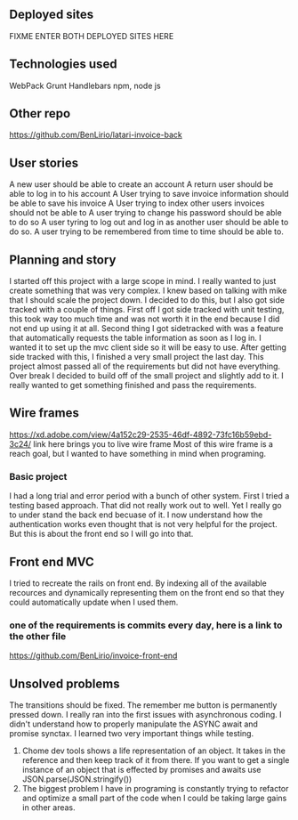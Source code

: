 ## Deployed sites
FIXME ENTER BOTH DEPLOYED SITES HERE

## Technologies used
WebPack
Grunt
Handlebars
npm, node js

## Other repo
https://github.com/BenLirio/latari-invoice-back

## User stories
A new user should be able to create an account
A return user should be able to log in to his account
A User trying to save invoice information should be able to save his invoice
A User trying to index other users invoices should not be able to
A user trying to change his password should be able to do so
A user tyring to log out and log in as another user should be able to do so.
A user trying to be remembered from time to time should be able to.

## Planning and story
I started off this project with a large scope in mind. 
I really wanted to just create something that was very complex.
I knew based on talking with mike that I should scale the project down. 
I decided to do this, but I also got side tracked with a couple of things. First off I got side tracked with unit testing, this took way too much time and was not worth it in the end because I did not end up using it at all. Second thing I got sidetracked with was a feature that automatically requests the table information as soon as I log in. I wanted it to set up the mvc client side so it will be easy to use. After getting side tracked with this, I finished a very small project the last day. This project almost passed all of the requirements but did not have everything. Over break I decided to build off of the small project and slightly add to it. I really wanted to get something finished and pass the requirements. 
## Wire frames
https://xd.adobe.com/view/4a152c29-2535-46df-4892-73fc16b59ebd-3c24/
link here brings you to live wire frame
Most of this wire frame is a reach goal, but I wanted to have something in mind when programing.

### Basic project
I had a long trial and error period with a bunch of other system.
First I tried a testing based approach. That did not really work out to well. Yet I really go to under stand the back end becuase of it. I now understand how the authentication works even thought that is not very helpful for the project.
But this is about the front end so I will go into that.
## Front end MVC
I tried to recreate the rails on front end.
By indexing all of the available recources and dynamically representing them on the front end so that they could automatically update when I used them.

### one of the requirements is commits every day, here is a link to the other file
https://github.com/BenLirio/invoice-front-end

## Unsolved problems
The transitions should be fixed.
The remember me button is permanently pressed down.
I really ran into the first issues with asynchronous coding. I didn't understand how to properly manipulate the ASYNC await and promise synctax. 
I learned two very important things while testing.
1. Chome dev tools shows a life representation of an object. It takes in the reference and then keep track of it from there.
If you want to get a single instance of an object that is effected by promises and awaits use JSON.parse(JSON.stringify())
2. The biggest problem I have in programing is constantly trying to refactor and optimize a small part of the code when I could be taking large gains in other areas.
